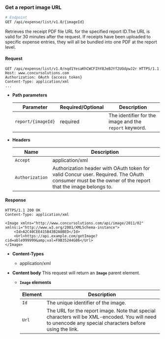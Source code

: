 ### Get a report image URL

```bash
# Endpoint
GET /api/expense/list/v1.0/{imageId}
```

Retrieves the receipt PDF file URL for the specified report ID.The URL is valid for 30 minutes after the request. If receipts have been uploaded to specific expense entries, they will all be bundled into one PDF at the report level.

#### Request

```http
GET /api/expense/list/v1.0/nqd1YesaKhCWCFIhY8JeBJYf2UGdpwJ2r HTTPS/1.1
Host: www.concursolutions.com
Authorization: OAuth {access token}
Content-Type: application/xml   
...
```

* **Path parameters**

  | Parameter | Required/Optional | Description |
  |-----------|-----------|---------------------|
  | `report/{imageId}` | required | The identifier for the image and the `report` keyword. |

* **Headers**

  | Name | Description |
  | ---- | ----------- |
  | `Accept` | application/xml |
  | `Authorization` | Authorization header with OAuth token for valid Concur user. Required. The OAuth consumer must be the owner of the report that the image belongs to. |

#### Response

```http
HTTPS/1.1 200 OK
Content-Type: application/xml

<Image xmlns="http://www.concursolutions.com/api/image/2011/02" xmlns:i="http://www.w3.org/2001/XMLSchema-instance">
    <Id>A2C40CEE415B43B2A0BED</Id>
    <Url>https://api.example.com/getImage?cid=able999999&amp;val=F9B35244G86</Url>
</Image>
```

* **Content-Types**
  * application/xml
* **Content body**
  This request will return an **`Image`** parent element.

  * **`Image` elements**

    | Element |  Description |
    |-----------|---------------------|
    | `Id` | The unique identifier of the image. |
    | `Url` | The URL for the report image. Note that special characters will be XML-encoded. You will need to unencode any special characters before using the link.|
